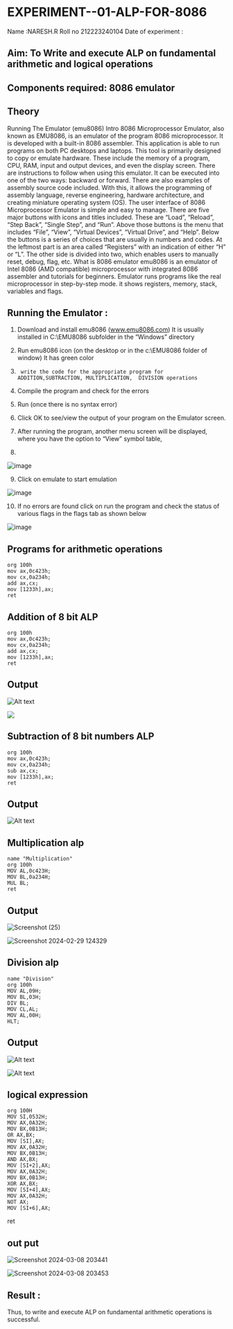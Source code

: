 # EXPERIMENT--01-ALP-FOR-8086
Name :NARESH.R
Roll no 212223240104
Date of experiment :





## Aim: To Write and execute ALP on fundamental arithmetic and logical operations
## Components required: 8086  emulator 
## Theory 
Running The Emulator (emu8086) Intro 8086 Microprocessor Emulator, also known as EMU8086, is an emulator of the program 8086 microprocessor. It is developed with a built-in 8086 assembler. This application is able to run programs on both PC desktops and laptops. This tool is primarily designed to copy or emulate hardware. These include the memory of a program, CPU, RAM, input and output devices, and even the display screen. There are instructions to follow when using this emulator. It can be executed into one of the two ways: backward or forward. There are also examples of assembly source code included. With this, it allows the programming of assembly language, reverse engineering, hardware architecture, and creating miniature operating system (OS). The user interface of 8086 Microprocessor Emulator is simple and easy to manage. There are five major buttons with icons and titles included. These are “Load”, “Reload”, “Step Back”, “Single Step”, and “Run”. Above those buttons is the menu that includes “File”, “View”, “Virtual Devices”, “Virtual Drive”, and “Help”. Below the buttons is a series of choices that are usually in numbers and codes. At the leftmost part is an area called “Registers” with an indication of either “H” or “L”. The other side is divided into two, which enables users to manually reset, debug, flag, etc. What is 8086 emulator emu8086 is an emulator of Intel 8086 (AMD compatible) microprocessor with integrated 8086 assembler and tutorials for beginners. Emulator runs programs like the real microprocessor in step-by-step mode. it shows registers, memory, stack, variables and flags.


 ## Running the Emulator :
1.	Download and install emu8086 (www.emu8086.com) It is usually installed in C:\EMU8086 subfolder in the “Windows” directory
2.	  Run  emu8086 icon (on the desktop or in the c:\EMU8086 folder of window) It has green color 
 
 
3.		write the code for the appropriate program for ADDITION,SUBTRACTION, MULTIPLICATION,  DIVISION operations 

4.	 Compile the program and check for the errors 
5.	Run (once there is no syntax error) 

6.	Click OK to see/view the output of your program on the Emulator screen. 


7.	After running the program, another menu screen will be displayed, where you have the option to “View” symbol table,
8.	 


![image](https://user-images.githubusercontent.com/36288975/189273263-d65baae9-4b8f-4723-afb3-c0ffa4052b04.png)











9.	Click on emulate to start emulation 








![image](https://user-images.githubusercontent.com/36288975/189273273-9bb36ec1-e2e8-4892-8d35-37707332bfdc.png)








10.	If no errors are found click on run the program and check the status of various flags in the flags tab as shown below 






![image](https://user-images.githubusercontent.com/36288975/189273277-113a2a33-4a40-4ff8-95a5-ecd3a1f504fe.png)







## Programs for arithmetic  operations
```
org 100h
mov ax,0c423h;
mov cx,0a234h;
add ax,cx;  
mov [1233h],ax;
ret
```
## Addition  of 8 bit ALP 
```
org 100h
mov ax,0c423h;
mov cx,0a234h;
add ax,cx;  
mov [1233h],ax;
ret
```

## Output  
![Alt text](<Screenshot (17).png>)

  

![](<Screenshot (20).png>)
## Subtraction   of 8 bit numbers  ALP 
```
org 100h
mov ax,0c423h;
mov cx,0a234h;
sub ax,cx;  
mov [1233h],ax;
ret
 ```
## Output  


![Alt text](<Screenshot (24).png>)
## Multiplication alp 
```
name "Multiplication"
org 100h
MOV AL,0c423H;
MOV BL,0a234H;
MUL BL;
ret
```
 ## Output  
![Screenshot (25)](https://github.com/feryjfgkuyfgewjfgew/EXPERIMENT--01-ALP-FOR-8086/assets/150319377/ca791a34-a017-424d-89c9-a6df2e449645)



![Screenshot 2024-02-29 124329](https://github.com/feryjfgkuyfgewjfgew/EXPERIMENT--01-ALP-FOR-8086/assets/150319377/3df3dc12-4a95-4974-8afd-5e29ba50fbde)



## Division alp 
```
name "Division"
org 100h
MOV AL,09H;
MOV BL,03H;
DIV BL;
MOV CL,AL;
MOV AL,00H;
HLT;
```
## Output  

![Alt text](image.png)

![Alt text](image-1.png)

## logical expression
```
org 100H
MOV SI,0532H;
MOV AX,0A32H;
MOV BX,0B13H;
OR AX,BX;
MOV [SI],AX;
MOV AX,0A32H;
MOV BX,0B13H;
AND AX,BX;
MOV [SI+2],AX;
MOV AX,0A32H;
MOV BX,0B13H;
XOR AX,BX;
MOV [SI+4],AX;
MOV AX,0A32H;
NOT AX;
MOV [SI+6],AX;
```
ret
## out put

![Screenshot 2024-03-08 203441](https://github.com/feryjfgkuyfgewjfgew/EXPERIMENT--01-ALP-FOR-8086/assets/150319377/2b0afe06-8145-4144-b103-b4de8577dcf8)

![Screenshot 2024-03-08 203453](https://github.com/feryjfgkuyfgewjfgew/EXPERIMENT--01-ALP-FOR-8086/assets/150319377/c4c018bd-3f68-47b0-8da6-57b555eee448)



## Result :
 
Thus, to write and execute ALP on fundamental arithmetic operations is successful.







